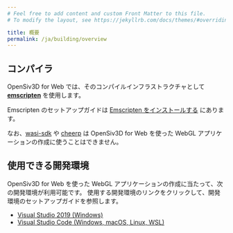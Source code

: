 ```yaml
---
# Feel free to add content and custom Front Matter to this file.
# To modify the layout, see https://jekyllrb.com/docs/themes/#overriding-theme-defaults

title: 概要
permalink: /ja/building/overview
---
```


## コンパイラ

OpenSiv3D for Web では、そのコンパイルインフラストラクチャとして [**emscripten**](https://emscripten.org) を使用します。

Emscripten のセットアップガイドは [Emscripten をインストールする](/ja/building/get-emscripten) にあります。

なお、[wasi-sdk](https://github.com/WebAssembly/wasi-sdk) や [cheerp](https://leaningtech.com/cheerp/) は OpenSiv3D for Web を使った WebGL アプリケーションの作成に使うことはできません。

## 使用できる開発環境

OpenSiv3D for Web を使った WebGL アプリケーションの作成に当たって、次の開発環境が利用可能です。
使用する開発環境のリンクをクリックして、開発環境のセットアップガイドを参照します。

- [Visual Studio 2019 (Windows)](/ja/building/setup-visualstudio)
- [Visual Studio Code (Windows, macOS, Linux, WSL)](/ja/building/setup-vscode)

